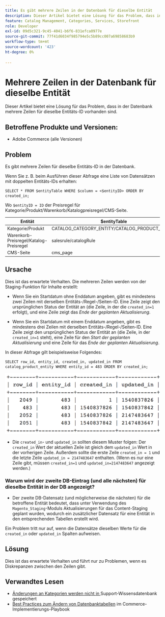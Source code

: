 ```yaml
---
title: Es gibt mehrere Zeilen in der Datenbank für dieselbe Entität
description: Dieser Artikel bietet eine Lösung für das Problem, dass in der Datenbank mehrere Zeilen für dieselbe Entitäts-ID vorhanden sind.
feature: Catalog Management, Categories, Services, Storefront
role: Developer
exl-id: 09d5c321-9c45-4041-b6f6-831efca0977e
source-git-commit: 77f41d6034f985794e5c5b89cc007a69858683b9
workflow-type: tm+mt
source-wordcount: '423'
ht-degree: 0%

---
```


# Mehrere Zeilen in der Datenbank für dieselbe Entität

Dieser Artikel bietet eine Lösung für das Problem, dass in der Datenbank mehrere Zeilen für dieselbe Entitäts-ID vorhanden sind.

## Betroffene Produkte und Versionen:

* Adobe Commerce (alle Versionen)

## Problem

Es gibt mehrere Zeilen für dieselbe Entitäts-ID in der Datenbank.

Wenn Sie z. B. beim Ausführen dieser Abfrage eine Liste von Datensätzen mit doppelten Entitäts-IDs erhalten:

```
SELECT * FROM $entityTable WHERE $column = <$entityID> ORDER BY created_in;
```

Wo `$entityID = ID` der Preisregel für Kategorie/Produkt/Warenkorb/Katalogpreisregel/CMS-Seite.

| Entität | $entityTable | $column |
|------------------|-----------------------------------|------------------|
| Kategorie/Produkt | CATALOG_CATEGORY_ENTITY/CATALOG_PRODUCT_ENTITY | entity_id |
| Warenkorb-Preisregel/Katalog-Preisregel | salesrule/catalogRule | rule_id |
| CMS-Seite | cms_page | page_id |

## Ursache

Dies ist das erwartete Verhalten. Die mehreren Zeilen werden von der Staging-Funktion für Inhalte erstellt:

* Wenn Sie ein Startdatum ohne Enddatum angeben, gibt es mindestens zwei Zeilen mit derselben Entitäts-/Regel-/Seiten-ID. Eine Zeile zeigt den ursprünglichen Status der Entität an (die Zeile, in der die `created_in=1` erfolgt), und eine Zeile zeigt das *Ende der geplanten Aktualisierung*.

* Wenn Sie ein Startdatum mit einem Enddatum angeben, gibt es mindestens drei Zeilen mit derselben Entitäts-/Regel-/Seiten-ID. Eine Zeile zeigt den ursprünglichen Status der Entität an (die Zeile, in der `created_in=1` steht), eine Zeile für den *Start der geplanten Aktualisierung* und eine Zeile für das *Ende der geplanten Aktualisierung*.

In dieser Abfrage gilt beispielsweise Folgendes:

```
SELECT row_id, entity_id, created_in, updated_in FROM catalog_product_entity WHERE entity_id = 483 ORDER BY created_in;
```

![multiple_rows_in_database.png](assets/multiple_rows_in_database.png)

* Die `created_in`- und `updated_in` sollten diesem Muster folgen: Der `created_in` Wert der aktuellen Zeile ist gleich dem `updated_in` Wert in der vorherigen Zeile. Außerdem sollte die erste Zeile `created_in = 1` und die letzte Zeile `updated_in = 2147483647` enthalten. (Wenn es nur eine Zeile gibt, müssen `created_in=1` und `updated_in=2147483647` angezeigt werden.)

### Warum wird der zweite DB-Eintrag (und alle nächsten) für dieselbe Entität in der DB angezeigt?

* Der zweite DB-Datensatz (und möglicherweise die nächsten) für die betroffene Entität bedeutet, dass unter Verwendung des `Magento_Staging`-Moduls Aktualisierungen für das Content-Staging geplant wurden, wodurch ein zusätzlicher Datensatz für eine Entität in den entsprechenden Tabellen erstellt wird.

Ein Problem tritt nur auf, wenn die Datensätze dieselben Werte für die `created_in` oder `updated_in` Spalten aufweisen.

## Lösung

Dies ist das erwartete Verhalten und führt nur zu Problemen, wenn es Diskrepanzen zwischen den Zeilen gibt.

## Verwandtes Lesen

* [Änderungen an Kategorien werden nicht in ](https://experienceleague.adobe.com/docs/commerce-knowledge-base/kb/troubleshooting/miscellaneous/changes-to-categories-are-not-being-saved.html?lang=de) Support-Wissensdatenbank gespeichert
* [Best Practices zum Ändern von Datenbanktabellen](https://experienceleague.adobe.com/de/docs/commerce-operations/implementation-playbook/best-practices/development/modifying-core-and-third-party-tables#why-adobe-recommends-avoiding-modifications) im Commerce-Implementierungs-Playbook
